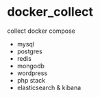# docker_collect
collect docker compose 

* mysql
* postgres
* redis
* mongodb
* wordpress
* php stack
* elasticsearch & kibana